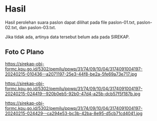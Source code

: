 # Hasil

Hasil perolehan suara paslon dapat dilihat pada file paslon-01.txt, paslon-02.txt, dan paslon-03.txt.

Jika tidak ada, artinya data tersebut belum ada pada SIREKAP.

## Foto C Plano

https://sirekap-obj-formc.kpu.go.id/5302/pemilu/ppwp/31/74/09/10/04/3174091004197-20240215-010436--a2071197-25e3-44f8-be2a-5fe69a73e717.jpg

https://sirekap-obj-formc.kpu.go.id/5302/pemilu/ppwp/31/74/09/10/04/3174091004197-20240215-024419--920b0eb5-92b0-47d4-a25b-dcb57f5f187b.jpg

https://sirekap-obj-formc.kpu.go.id/5302/pemilu/ppwp/31/74/09/10/04/3174091004197-20240215-024429--ca294e53-bc3b-42ba-8e95-d5cb71cd4041.jpg
